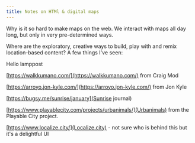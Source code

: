 ```yaml
---
title: Notes on HTMl & digital maps
---
```


Why is it so hard to make maps on the web. We interact with maps all day long, but only in very pre-determined ways.

Where are the exploratory, creative ways to build, play with and remix location-based content? A few things I've seen:

Hello lamppost

[https://walkkumano.com/](https://walkkumano.com/) from Craig Mod

[https://arroyo.jon-kyle.com/](https://arroyo.jon-kyle.com/) from Jon Kyle

[https://bugsy.me/sunrise/january](Sunrise journal)

[https://www.playablecity.com/projects/urbanimals/](Urbanimals) from the Playable City project.

[https://www.localize.city/](Localize.city) - not sure who is behind this but it's a delightful UI